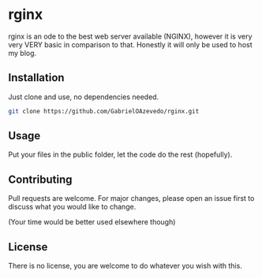 # rginx

rginx is an ode to the best web server available (NGINX), however it is very very VERY basic in comparison to that. Honestly it will only be used to host my blog.

## Installation

Just clone and use, no dependencies needed.
```bash
git clone https://github.com/GabrielOAzevedo/rginx.git
```

## Usage

Put your files in the public folder, let the code do the rest (hopefully).

## Contributing
Pull requests are welcome. For major changes, please open an issue first to discuss what you would like to change.

(Your time would be better used elsewhere though)

## License
There is no license, you are welcome to do whatever you wish with this.